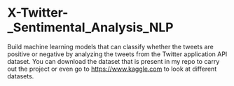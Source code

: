 # X-Twitter-_Sentimental_Analysis_NLP

Build machine learning models that can classify whether the tweets are positive or negative by analyzing the tweets from the Twitter application API dataset. You can download the dataset that is present in my repo to carry out the project or even go to https://www.kaggle.com to look at different datasets.
